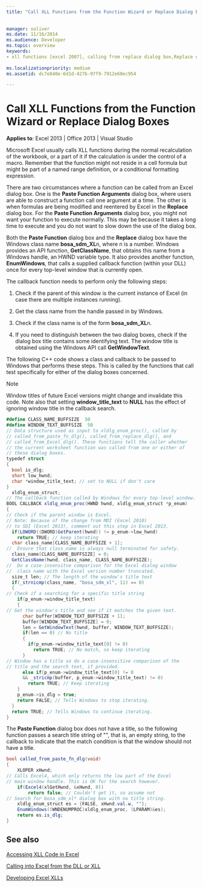 ```yaml
---
title: "Call XLL Functions from the Function Wizard or Replace Dialog Boxes"
 
 
manager: soliver
ms.date: 11/16/2014
ms.audience: Developer
ms.topic: overview
keywords:
- xll functions [excel 2007], calling from replace dialog box,Replace dialog box [Excel 2007], calling XLL functions,Function Wizard [Excel 2007], calling XLL functions,XLL functions [Excel 2007], calling from Function Wizard
 
ms.localizationpriority: medium
ms.assetid: dc7e840e-6d1d-427b-97f9-7912e60ec954

---
```


# Call XLL Functions from the Function Wizard or Replace Dialog Boxes

 **Applies to**: Excel 2013 | Office 2013 | Visual Studio 
  
Microsoft Excel usually calls XLL functions during the normal recalculation of the workbook, or a part of it if the calculation is under the control of a macro. Remember that the function might not reside in a cell formula but might be part of a named range definition, or a conditional formatting expression.
  
There are two circumstances where a function can be called from an Excel dialog box. One is the **Paste Function Arguments** dialog box, where users are able to construct a function call one argument at a time. The other is when formulas are being modified and reentered by Excel in the **Replace** dialog box. For the **Paste Function Arguments** dialog box, you might not want your function to execute normally. This may be because it takes a long time to execute and you do not want to slow down the use of the dialog box. 
  
Both the **Paste Function** dialog box and the **Replace** dialog box have the Windows class name **bosa_sdm_XL**n, where n is a number. Windows provides an API function, **GetClassName**, that obtains this name from a Windows handle, an HWND variable type. It also provides another function, **EnumWindows**, that calls a supplied callback function (within your DLL) once for every top-level window that is currently open.
  
The callback function needs to perform only the following steps:
  
1. Check if the parent of this window is the current instance of Excel (in case there are multiple instances running).
    
2. Get the class name from the handle passed in by Windows.
    
3. Check if the class name is of the form **bosa_sdm_XL**n.
    
4. If you need to distinguish between the two dialog boxes, check if the dialog box title contains some identifying text. The window title is obtained using the Windows API call **GetWindowText**.
    
The following C++ code shows a class and callback to be passed to Windows that performs these steps. This is called by the functions that call test specifically for either of the dialog boxes concerned. 
  
> [!NOTE]
> Window titles of future Excel versions might change and invalidate this code. Note also that setting **window_title_text** to **NULL** has the effect of ignoring window title in the callback search. 
  
```cs
#define CLASS_NAME_BUFFSIZE  50
#define WINDOW_TEXT_BUFFSIZE  50
// Data structure used as input to xldlg_enum_proc(), called by
// called_from_paste_fn_dlg(), called_from_replace_dlg(), and
// called_from_Excel_dlg(). These functions tell the caller whether
// the current worksheet function was called from one or either of
// these dialog boxes.
typedef struct
{
  bool is_dlg;
  short low_hwnd;
  char *window_title_text; // set to NULL if don't care
}
  xldlg_enum_struct;
// The callback function called by Windows for every top-level window.
BOOL CALLBACK xldlg_enum_proc(HWND hwnd, xldlg_enum_struct *p_enum)
{
// Check if the parent window is Excel.
// Note: Because of the change from MDI (Excel 2010)
// to SDI (Excel 2013), comment out this step in Excel 2013.
  if(LOWORD((DWORD)GetParent(hwnd)) != p_enum->low_hwnd)
    return TRUE; // keep iterating
  char class_name[CLASS_NAME_BUFFSIZE + 1];
//  Ensure that class_name is always null terminated for safety.
  class_name[CLASS_NAME_BUFFSIZE] = 0;
  GetClassName(hwnd, class_name, CLASS_NAME_BUFFSIZE);
//  Do a case-insensitve comparison for the Excel dialog window
//  class name with the Excel version number truncated.
  size_t len; // The length of the window's title text
  if(_strnicmp(class_name, "bosa_sdm_xl", 11) == 0)
  {
// Check if a searching for a specific title string
    if(p_enum->window_title_text) 
    {
// Get the window's title and see if it matches the given text.
      char buffer[WINDOW_TEXT_BUFFSIZE + 1];
      buffer[WINDOW_TEXT_BUFFSIZE] = 0;
      len = GetWindowText(hwnd, buffer, WINDOW_TEXT_BUFFSIZE);
      if(len == 0) // No title
      {
        if(p_enum->window_title_text[0] != 0)
          return TRUE; // No match, so keep iterating
      }
// Window has a title so do a case-insensitive comparison of the
// title and the search text, if provided.
      else if(p_enum->window_title_text[0] != 0
      && _stricmp(buffer, p_enum->window_title_text) != 0)
        return TRUE; // Keep iterating
    }
    p_enum->is_dlg = true;
    return FALSE; // Tells Windows to stop iterating.
  }
  return TRUE; // Tells Windows to continue iterating.
}
```

The **Paste Function** dialog box does not have a title, so the following function passes a search title string of "", that is, an empty string, to the callback to indicate that the match condition is that the window should not have a title. 
  
```cs
bool called_from_paste_fn_dlg(void)
{
    XLOPER xHwnd;
// Calls Excel4, which only returns the low part of the Excel
// main window handle. This is OK for the search however.
    if(Excel4(xlGetHwnd, &xHwnd, 0))
        return false; // Couldn't get it, so assume not
// Search for bosa_sdm_xl* dialog box with no title string.
    xldlg_enum_struct es = {FALSE, xHwnd.val.w, ""};
    EnumWindows((WNDENUMPROC)xldlg_enum_proc, (LPARAM)&es);
    return es.is_dlg;
}
```

## See also



[Accessing XLL Code in Excel](accessing-xll-code-in-excel.md)
  
[Calling into Excel from the DLL or XLL](calling-into-excel-from-the-dll-or-xll.md)
  
[Developing Excel XLLs](developing-excel-xlls.md)


